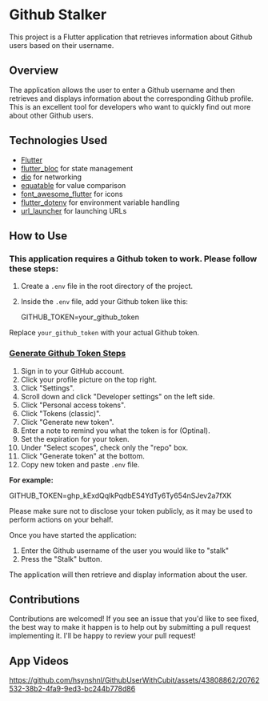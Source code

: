# Github Stalker

This project is a Flutter application that retrieves information about Github users based on their username. 

## Overview

The application allows the user to enter a Github username and then retrieves and displays information about the corresponding Github profile. This is an excellent tool for developers who want to quickly find out more about other Github users.

## Technologies Used

- [Flutter](https://flutter.dev/)
- [flutter_bloc](https://pub.dev/packages/flutter_bloc) for state management
- [dio](https://pub.dev/packages/dio) for networking
- [equatable](https://pub.dev/packages/equatable) for value comparison
- [font_awesome_flutter](https://pub.dev/packages/font_awesome_flutter) for icons
- [flutter_dotenv](https://pub.dev/packages/flutter_dotenv) for environment variable handling
- [url_launcher](https://pub.dev/packages/url_launcher) for launching URLs


## How to Use

### This application requires a Github token to work. Please follow these steps:

1. Create a `.env` file in the root directory of the project.

2. Inside the `.env` file, add your Github token like this: 

   GITHUB_TOKEN=your_github_token

Replace `your_github_token` with your actual Github token.

### [Generate Github Token Steps](https://github.com/settings/tokens/new)
1. Sign in to your GitHub account.</br>
2. Click your profile picture on the top right.</br>
3. Click "Settings".</br>
4. Scroll down and click "Developer settings" on the left side.</br>
5. Click "Personal access tokens".</br>
6. Click "Tokens (classic)".</br>
7. Click "Generate new token".</br>
8. Enter a note to remind you what the token is for (Optinal).</br>
9. Set the expiration for your token.</br>
10. Under "Select scopes", check only the "repo" box.</br>
11. Click "Generate token" at the bottom.</br>
12. Copy new token and paste `.env` file.

<b>For example:</b>

  GITHUB_TOKEN=ghp_kExdQqlkPqdbES4YdTy6Ty654nSJev2a7fXK

Please make sure not to disclose your token publicly, as it may be used to perform actions on your behalf.

Once you have started the application:

1. Enter the Github username of the user you would like to "stalk"
2. Press the "Stalk" button.

The application will then retrieve and display information about the user.

## Contributions

Contributions are welcomed! If you see an issue that you'd like to see fixed, the best way to make it happen is to help out by submitting a pull request implementing it. I'll be happy to review your pull request!

## App Videos

https://github.com/hsynshnl/GithubUserWithCubit/assets/43808862/20762532-38b2-4fa9-9ed3-bc244b778d86



